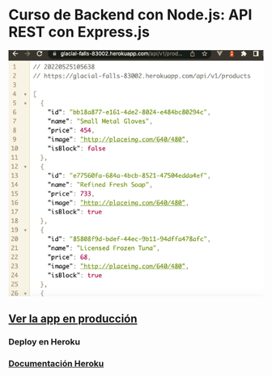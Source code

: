 # Curso de Backend con Node.js: API REST con Express.js

![Captura de backen con Node.js y deploy](.readme-static/captura-backend-nodeJS.png)


## [Ver la app en producción](https://glacial-falls-83002.herokuapp.com/api/v1/products)


### Deploy en Heroku
### [Documentación Heroku](https://www.heroku.com)
